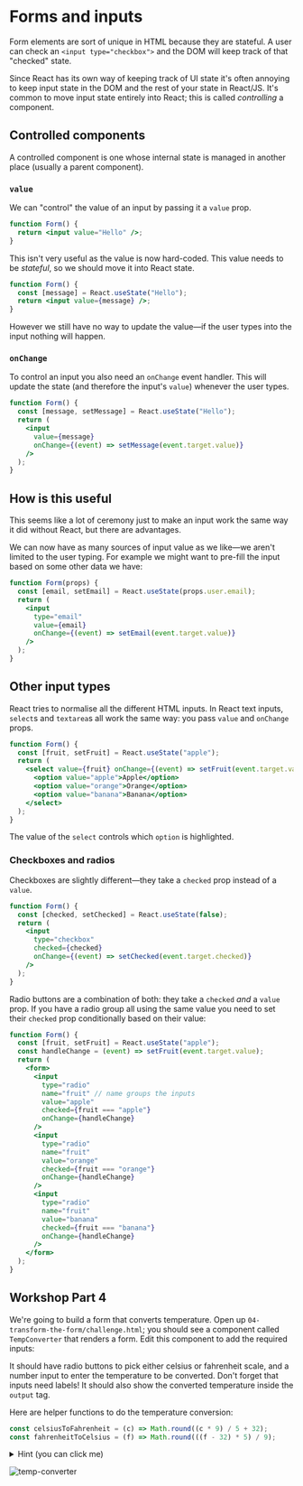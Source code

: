 # Forms and inputs

Form elements are sort of unique in HTML because they are stateful. A user can check an `<input type="checkbox">` and the DOM will keep track of that "checked" state.

Since React has its own way of keeping track of UI state it's often annoying to keep input state in the DOM and the rest of your state in React/JS. It's common to move input state entirely into React; this is called _controlling_ a component.

## Controlled components

A controlled component is one whose internal state is managed in another place (usually a parent component).

### `value`

We can "control" the value of an input by passing it a `value` prop.

```jsx
function Form() {
  return <input value="Hello" />;
}
```

This isn't very useful as the value is now hard-coded. This value needs to be _stateful_, so we should move it into React state.

```jsx
function Form() {
  const [message] = React.useState("Hello");
  return <input value={message} />;
}
```

However we still have no way to update the value—if the user types into the input nothing will happen.

### `onChange`

To control an input you also need an `onChange` event handler. This will update the state (and therefore the input's `value`) whenever the user types.

```jsx
function Form() {
  const [message, setMessage] = React.useState("Hello");
  return (
    <input
      value={message}
      onChange={(event) => setMessage(event.target.value)}
    />
  );
}
```

## How is this useful

This seems like a lot of ceremony just to make an input work the same way it did without React, but there are advantages.

We can now have as many sources of input value as we like—we aren't limited to the user typing. For example we might want to pre-fill the input based on some other data we have:

```jsx
function Form(props) {
  const [email, setEmail] = React.useState(props.user.email);
  return (
    <input
      type="email"
      value={email}
      onChange={(event) => setEmail(event.target.value)}
    />
  );
}
```

## Other input types

React tries to normalise all the different HTML inputs. In React text inputs, `select`s and `textarea`s all work the same way: you pass `value` and `onChange` props.

```jsx
function Form() {
  const [fruit, setFruit] = React.useState("apple");
  return (
    <select value={fruit} onChange={(event) => setFruit(event.target.value)}>
      <option value="apple">Apple</option>
      <option value="orange">Orange</option>
      <option value="banana">Banana</option>
    </select>
  );
}
```

The value of the `select` controls which `option` is highlighted.

### Checkboxes and radios

Checkboxes are slightly different—they take a `checked` prop instead of a `value`.

```jsx
function Form() {
  const [checked, setChecked] = React.useState(false);
  return (
    <input
      type="checkbox"
      checked={checked}
      onChange={(event) => setChecked(event.target.checked)}
    />
  );
}
```

Radio buttons are a combination of both: they take a `checked` _and_ a `value` prop. If you have a radio group all using the same value you need to set their `checked` prop conditionally based on their value:

```jsx
function Form() {
  const [fruit, setFruit] = React.useState("apple");
  const handleChange = (event) => setFruit(event.target.value);
  return (
    <form>
      <input
        type="radio"
        name="fruit" // name groups the inputs
        value="apple"
        checked={fruit === "apple"}
        onChange={handleChange}
      />
      <input
        type="radio"
        name="fruit"
        value="orange"
        checked={fruit === "orange"}
        onChange={handleChange}
      />
      <input
        type="radio"
        name="fruit"
        value="banana"
        checked={fruit === "banana"}
        onChange={handleChange}
      />
    </form>
  );
}
```

## Workshop Part 4

We're going to build a form that converts temperature. Open up `04-transform-the-form/challenge.html`; you should see a component called `TempConverter` that renders a form. Edit this component to add the required inputs:

It should have radio buttons to pick either celsius or fahrenheit scale, and a number input to enter the temperature to be converted. Don't forget that inputs need labels! It should also show the converted temperature inside the `output` tag.

Here are helper functions to do the temperature conversion:

```js
const celsiusToFahrenheit = (c) => Math.round((c * 9) / 5 + 32);
const fahrenheitToCelsius = (f) => Math.round(((f - 32) * 5) / 9);
```

<details>
<summary>
Hint (you can click me)
</summary>

You need to keep track of two state values: which scale the user picked and what temperature they typed. You can _derive_ the converted temperature from these two bits of state.

</details>

![temp-converter](https://user-images.githubusercontent.com/9408641/58381233-927bbd80-7fb2-11e9-8ea5-fd35972da658.gif)
